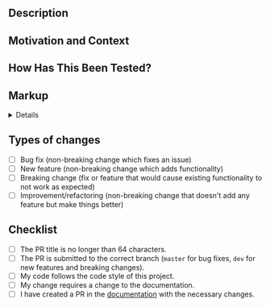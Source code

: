 <!--
MAKE SURE TO READ THE CONTRIBUTING GUIDE BEFORE CREATING A PR
https://github.com/boydm/scenic/blob/master/.github/CONTRIBUTING.md
-->

<!-- Provide a general summary of your changes in the Title above -->
<!-- Keep the title short and descriptive, as it will be used as a commit
message -->

## Description

<!--- Describe your changes in detail -->

## Motivation and Context

<!--- Why is this change required? What problem does it solve? -->
<!--- If it fixes an open issue, please link to the issue here. -->

## How Has This Been Tested?

<!--- Please describe how you tested your changes. -->
<!--- Have you created new tests or updated existing ones? -->
<!--- e.g. unit | visually | e2e | none -->

## Markup

<!--- Paste markup for testing your change --->

<details>

```elixir

```

</details>

## Types of changes

<!--- What types of changes does your code introduce? Put an `x` in all the
boxes that apply: -->

- [ ] Bug fix (non-breaking change which fixes an issue)
- [ ] New feature (non-breaking change which adds functionality)
- [ ] Breaking change (fix or feature that would cause existing functionality to
  not work as expected)
- [ ] Improvement/refactoring (non-breaking change that doesn't add any feature
  but make things better)

## Checklist

<!--- Go over all the following points, and put an `x` in all the boxes that
apply. -->
<!--- If you're unsure about any of these, don't hesitate to ask. We're here to
help! -->

- [ ] The PR title is no longer than 64 characters.
- [ ] The PR is submitted to the correct branch (`master` for bug fixes, `dev`
  for new features and breaking changes).
- [ ] My code follows the code style of this project.
- [ ] My change requires a change to the documentation.
- [ ] I have created a PR in the
  [documentation](https://github.com/vuetifyjs/vuetifyjs.com) with the necessary
  changes.